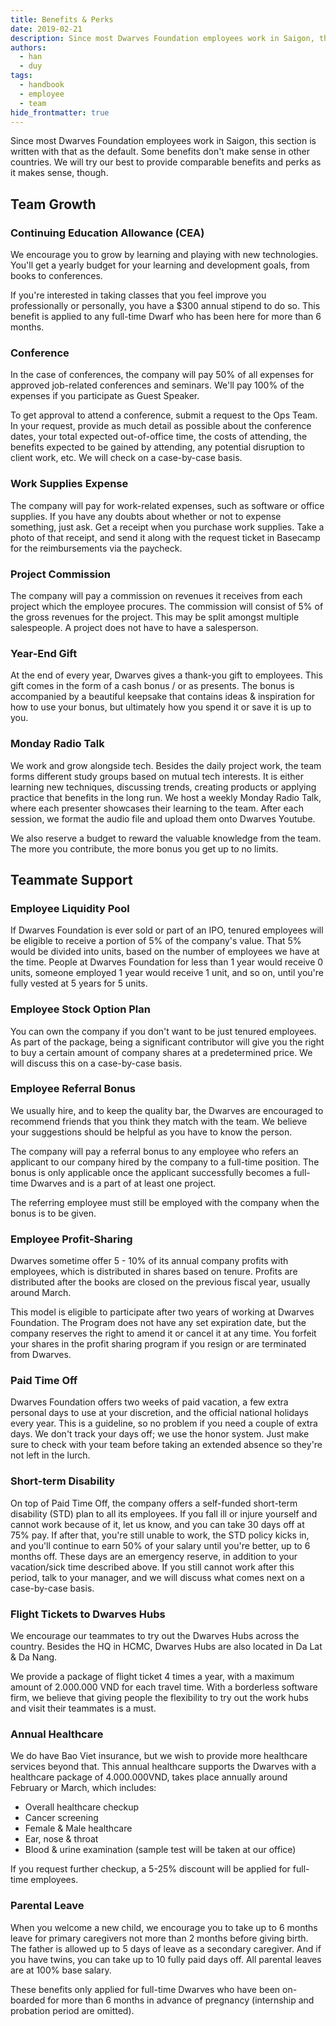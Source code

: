 ```yaml
---
title: Benefits & Perks
date: 2019-02-21
description: Since most Dwarves Foundation employees work in Saigon, this section is written with that as the default. Some benefits don't make sense in other countries. We will try our best to provide comparable benefits and perks as it makes sense, though...
authors:
  - han
  - duy
tags: 
  - handbook
  - employee
  - team
hide_frontmatter: true
---
```


Since most Dwarves Foundation employees work in Saigon, this section is written with that as the default. Some benefits don't make sense in other countries. We will try our best to provide comparable benefits and perks as it makes sense, though.

## Team Growth
### Continuing Education Allowance (CEA)
We encourage you to grow by learning and playing with new technologies. You'll get a yearly budget for your learning and development goals, from books to conferences.

If you're interested in taking classes that you feel improve you professionally or personally, you have a $300 annual stipend to do so. This benefit is applied to any full-time Dwarf who has been here for more than 6 months.

### Conference
In the case of conferences, the company will pay 50% of all expenses for approved job-related conferences and seminars. We'll pay 100% of the expenses if you participate as Guest Speaker.

To get approval to attend a conference, submit a request to the Ops Team. In your request, provide as much detail as possible about the conference dates, your total expected out-of-office time, the costs of attending, the benefits expected to be gained by attending, any potential disruption to client work, etc. We will check on a case-by-case basis.

### Work Supplies Expense
The company will pay for work-related expenses, such as software or office supplies. If you have any doubts about whether or not to expense something, just ask. Get a receipt when you purchase work supplies. Take a photo of that receipt, and send it along with the request ticket in Basecamp for the reimbursements via the paycheck.

### Project Commission
The company will pay a commission on revenues it receives from each project which the employee procures. The commission will consist of 5% of the gross revenues for the project. This may be split amongst multiple salespeople. A project does not have to have a salesperson.

### Year-End Gift
At the end of every year, Dwarves gives a thank-you gift to employees. This gift comes in the form of a cash bonus / or as presents. The bonus is accompanied by a beautiful keepsake that contains ideas & inspiration for how to use your bonus, but ultimately how you spend it or save it is up to you.

### Monday Radio Talk
We work and grow alongside tech. Besides the daily project work, the team forms different study groups based on mutual tech interests. It is either learning new techniques, discussing trends, creating products or applying practice that benefits in the long run.
We host a weekly Monday Radio Talk, where each presenter showcases their learning to the team. After each session, we format the audio file and upload them onto Dwarves Youtube.

We also reserve a budget to reward the valuable knowledge from the team. The more you contribute, the more bonus you get up to no limits.

## Teammate Support
### Employee Liquidity Pool
If Dwarves Foundation is ever sold or part of an IPO, tenured employees will be eligible to receive a portion of 5% of the company's value. That 5% would be divided into units, based on the number of employees we have at the time. People at Dwarves Foundation for less than 1 year would receive 0 units, someone employed 1 year would receive 1 unit, and so on, until you're fully vested at 5 years for 5 units.

### Employee Stock Option Plan
You can own the company if you don't want to be just tenured employees. As part of the package, being a significant contributor will give you the right to buy a certain amount of company shares at a predetermined price. We will discuss this on a case-by-case basis.

### Employee Referral Bonus
We usually hire, and to keep the quality bar, the Dwarves are encouraged to recommend friends that you think they match with the team. We believe your suggestions should be helpful as you have to know the person.

The company will pay a referral bonus to any employee who refers an applicant to our company hired by the company to a full-time position. The bonus is only applicable once the applicant successfully becomes a full-time Dwarves and is a part of at least one project. 

The referring employee must still be employed with the company when the bonus is to be given.

### Employee Profit-Sharing 
Dwarves sometime offer 5 - 10% of its annual company profits with employees, which is distributed in shares based on tenure. Profits are distributed after the books are closed on the previous fiscal year, usually around March.

This model is eligible to participate after two years of working at Dwarves Foundation. The Program does not have any set expiration date, but the company reserves the right to amend it or cancel it at any time. You forfeit your shares in the profit sharing program if you resign or are terminated from Dwarves.

### Paid Time Off
Dwarves Foundation offers two weeks of paid vacation, a few extra personal days to use at your discretion, and the official national holidays every year. This is a guideline, so no problem if you need a couple of extra days. We don't track your days off; we use the honor system. Just make sure to check with your team before taking an extended absence so they're not left in the lurch.

### Short-term Disability
On top of Paid Time Off, the company offers a self-funded short-term disability (STD) plan to all its employees. If you fall ill or injure yourself and cannot work because of it, let us know, and you can take 30 days off at 75% pay. If after that, you're still unable to work, the STD policy kicks in, and you'll continue to earn 50% of your salary until you're better, up to 6 months off. These days are an emergency reserve, in addition to your vacation/sick time described above. If you still cannot work after this period, talk to your manager, and we will discuss what comes next on a case-by-case basis.

### Flight Tickets to Dwarves Hubs
We encourage our teammates to try out the Dwarves Hubs across the country. Besides the HQ in HCMC, Dwarves Hubs are also located in Da Lat & Da Nang. 

We provide a package of flight ticket 4 times a year, with a maximum amount of 2.000.000 VND for each travel time. With a borderless software firm, we believe that giving people the flexibility to try out the work hubs and visit their teammates is a must. 

### Annual Healthcare
We do have Bao Viet insurance, but we wish to provide more healthcare services beyond that. This annual healthcare supports the Dwarves with a healthcare package of 4.000.000VND, takes place annually around February or March, which includes:
- Overall healthcare checkup
- Cancer screening
- Female & Male healthcare
- Ear, nose & throat
- Blood & urine examination (sample test will be taken at our office)

If you request further checkup, a 5-25% discount will be applied for full-time employees.

### Parental Leave
When you welcome a new child, we encourage you to take up to 6 months leave for primary caregivers not more than 2 months before giving birth. The father is allowed up to 5 days of leave as a secondary caregiver. And if you have twins, you can take up to 10 fully paid days off. All parental leaves are at 100% base salary.

These benefits only applied for full-time Dwarves who have been on-boarded for more than 6 months in advance of pregnancy (internship and probation period are omitted).